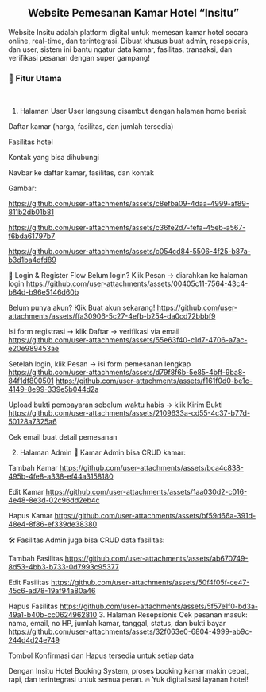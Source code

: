<h2 align="center">Website Pemesanan Kamar Hotel “Insitu”</h2>
Website Insitu adalah platform digital untuk memesan kamar hotel secara online, real-time, dan terintegrasi. Dibuat khusus buat admin, resepsionis, dan user, sistem ini bantu ngatur data kamar, fasilitas, transaksi, dan verifikasi pesanan dengan super gampang!
<br><h3>🌟 Fitur Utama</h3><br>

1. Halaman User
User langsung disambut dengan halaman home berisi:

Daftar kamar (harga, fasilitas, dan jumlah tersedia)

Fasilitas hotel

Kontak yang bisa dihubungi

Navbar ke daftar kamar, fasilitas, dan kontak

Gambar:

https://github.com/user-attachments/assets/c8efba09-4daa-4999-af89-811b2db01b81

https://github.com/user-attachments/assets/c36fe2d7-fefa-45eb-a567-f6bda61797b7

https://github.com/user-attachments/assets/c054cd84-5506-4f25-b87a-b3d1ba4dfd89

🔐 Login & Register Flow
Belum login? Klik Pesan → diarahkan ke halaman login
https://github.com/user-attachments/assets/00405c11-7564-43c4-b84d-b96e5146d60b

Belum punya akun? Klik Buat akun sekarang!
https://github.com/user-attachments/assets/ffa30906-5c27-4efb-b254-da0cd72bbbf9

Isi form registrasi → klik Daftar → verifikasi via email
https://github.com/user-attachments/assets/55e63f40-c1d7-4706-a7ac-e20e989453ae

Setelah login, klik Pesan → isi form pemesanan lengkap
https://github.com/user-attachments/assets/d79f8f6b-5e85-4bff-9ba8-84f1df800501
https://github.com/user-attachments/assets/f161f0d0-be1c-4149-8e99-339e5b044d2a

Upload bukti pembayaran sebelum waktu habis → klik Kirim Bukti
https://github.com/user-attachments/assets/2109633a-cd55-4c37-b77d-50128a7325a6

Cek email buat detail pemesanan

2. Halaman Admin
👑 Kamar
Admin bisa CRUD kamar:

Tambah Kamar
https://github.com/user-attachments/assets/bca4c838-495b-4fe8-a338-ef44a3158180

Edit Kamar
https://github.com/user-attachments/assets/1aa030d2-c016-4e48-8e3d-02c96dd2eb4c

Hapus Kamar
https://github.com/user-attachments/assets/bf59d66a-391d-48e4-8f86-ef339de38380

🛠️ Fasilitas
Admin juga bisa CRUD data fasilitas:

Tambah Fasilitas
https://github.com/user-attachments/assets/ab670749-8d53-4bb3-b733-0d7993c95377

Edit Fasilitas
https://github.com/user-attachments/assets/50f4f05f-ce47-45c6-ad78-19af94a80a46

Hapus Fasilitas
https://github.com/user-attachments/assets/5f57e1f0-bd3a-49a1-b40b-cc0624962810
3. Halaman Resepsionis
Cek pesanan masuk: nama, email, no HP, jumlah kamar, tanggal, status, dan bukti bayar
https://github.com/user-attachments/assets/32f063e0-6804-4999-ab9c-244d4d24e749

Tombol Konfirmasi dan Hapus tersedia untuk setiap data

Dengan Insitu Hotel Booking System, proses booking kamar makin cepat, rapi, dan terintegrasi untuk semua peran. 🔥
Yuk digitalisasi layanan hotel!

